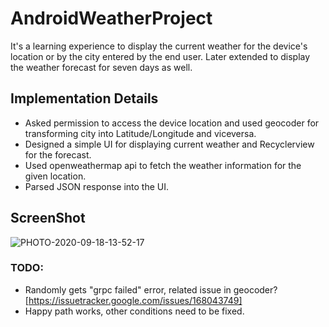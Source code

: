 # AndroidWeatherProject
It's a learning experience to display the current weather for the device's location or by the city entered by the end user. Later extended to display the weather forecast for seven days as well.

## Implementation Details
* Asked permission to access the device location and used geocoder for transforming city into Latitude/Longitude and viceversa.
* Designed a simple UI for displaying current weather and Recyclerview for the forecast.
* Used openweathermap api to fetch the weather information for the given location.
* Parsed JSON response into the UI.

## ScreenShot
![PHOTO-2020-09-18-13-52-17](https://user-images.githubusercontent.com/69441823/93719354-efe83600-fb36-11ea-998b-3963406ef567.jpg)



### TODO:
* Randomly gets "grpc failed" error, related issue in geocoder? [https://issuetracker.google.com/issues/168043749]
* Happy path works, other conditions need to be fixed.
